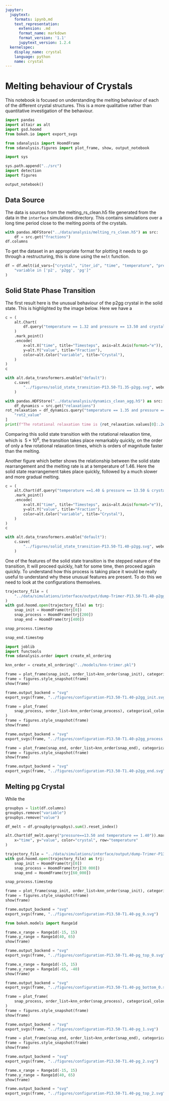 ```yaml
---
jupyter:
  jupytext:
    formats: ipynb,md
    text_representation:
      extension: .md
      format_name: markdown
      format_version: '1.1'
      jupytext_version: 1.2.4
  kernelspec:
    display_name: crystal
    language: python
    name: crystal
---
```


# Melting behaviour of Crystals

This notebook is focused on
understanding the melting behaviour of
each of the different crystal structures.
This is a more qualitative rather than quantitative
investigation of the behaviour.

```python
import pandas
import altair as alt
import gsd.hoomd
from bokeh.io import export_svgs

from sdanalysis import HoomdFrame
from sdanalysis.figures import plot_frame, show, output_notebook

import sys

sys.path.append("../src")
import detection
import figures

output_notebook()
```

## Data Source

The data is sources from the melting_rs_clean.h5 file
generated from the data in the `interface` simulations directory.
This contains simulations over a long time period
close to the melting points of the crystals.

```python
with pandas.HDFStore("../data/analysis/melting_rs_clean.h5") as src:
    df = src.get("fractions")
df.columns
```

To get the dataset in an appropriate format for plotting
it needs to go through a restructuring,
this is done using the `melt` function.

```python
df = df.melt(id_vars=["crystal", "iter_id", "time", "temperature", "pressure"]).query(
    "variable in ['p2', 'p2gg', 'pg']"
)
```

## Solid State Phase Transition

The first result here is the unusual behaviour of the p2gg crystal in the solid state.
This is highlighted by the image below.
Here we have a

```python
c = (
    alt.Chart(
        df.query("temperature == 1.32 and pressure == 13.50 and crystal == 'p2gg'")
    )
    .mark_point()
    .encode(
        x=alt.X("time", title="Timesteps", axis=alt.Axis(format="e")),
        y=alt.Y("value", title="Fraction"),
        color=alt.Color("variable", title="Crystal"),
    )
)
c
```


```python
with alt.data_transformers.enable("default"):
    c.save(
        "../figures/solid_state_transition-P13.50-T1.35-p2gg.svg", webdriver="firefox"
    )
```

```python
with pandas.HDFStore("../data/analysis/dynamics_clean_agg.h5") as src:
    df_dynamics = src.get("relaxations")
rot_relaxation = df_dynamics.query("temperature == 1.35 and pressure == 13.50")[
    "rot2_value"
]
print(f"The rotational relaxation time is {rot_relaxation.values[0]:.2e}")
```

Comparing this solid state transition
with the rotational relaxation time,
which is $~5 \times 10^6$,
the transition takes place remarkably quickly,
on the order of only a few rotational relaxation times,
which is orders of magnitude faster than the melting.

Another figure which better shows the relationship
between the solid state rearrangement
and the melting rate is at a temperature of 1.46.
Here the solid state rearrangement takes place quickly,
followed by a much slower and more gradual melting.

```python
c = (
    alt.Chart(df.query("temperature ==1.40 & pressure == 13.50 & crystal == 'p2gg'"))
    .mark_point()
    .encode(
        x=alt.X("time", title="Timesteps", axis=alt.Axis(format="e")),
        y=alt.Y("value", title="Fraction"),
        color=alt.Color("variable", title="Crystal"),
    )
)
c
```

```python
with alt.data_transformers.enable("default"):
    c.save(
        "../figures/solid_state_transition-P13.50-T1.40-p2gg.svg", webdriver="firefox"
    )
```

One of the features of the solid state transition
is the stepped nature of the transition,
It will proceed quickly,
halt for some time,
then proceed again quickly.
To understand how this process is taking place
it would be really useful to understand
why these unusual features are present.
To do this we need to look at
the configurations themselves.

```python
trajectory_file = (
    "../data/simulations/interface/output/dump-Trimer-P13.50-T1.40-p2gg.gsd"
)
with gsd.hoomd.open(trajectory_file) as trj:
    snap_init = HoomdFrame(trj[0])
    snap_process = HoomdFrame(trj[200])
    snap_end = HoomdFrame(trj[400])
```

```python
snap_process.timestep
```

```python
snap_end.timestep
```

```python
import joblib
import functools
from sdanalysis.order import create_ml_ordering

knn_order = create_ml_ordering("../models/knn-trimer.pkl")
```

```python
frame = plot_frame(snap_init, order_list=knn_order(snap_init), categorical_colour=True)
frame = figures.style_snapshot(frame)
show(frame)
```

```python
frame.output_backend = "svg"
export_svgs(frame, "../figures/configuration-P13.50-T1.40-p2gg_init.svg")
```

```python
frame = plot_frame(
    snap_process, order_list=knn_order(snap_process), categorical_colour=True
)
frame = figures.style_snapshot(frame)
show(frame)
```


```python
frame.output_backend = "svg"
export_svgs(frame, "../figures/configuration-P13.50-T1.40-p2gg_process.svg")
```

```python
frame = plot_frame(snap_end, order_list=knn_order(snap_end), categorical_colour=True)
frame = figures.style_snapshot(frame)
show(frame)
```

```python
frame.output_backend = "svg"
export_svgs(frame, "../figures/configuration-P13.50-T1.40-p2gg_end.svg")
```

## Melting pg Crystal

While the

```python
groupbys = list(df.columns)
groupbys.remove("variable")
groupbys.remove("value")
```

```python
df_melt = df.groupby(groupbys).sum().reset_index()
```

```python
alt.Chart(df_melt.query("pressure==13.50 and temperature == 1.40")).mark_point().encode(
    x="time", y="value", color="crystal", row="temperature"
)
```

```python
trajectory_file = "../data/simulations/interface/output/dump-Trimer-P13.50-T1.40-pg.gsd"
with gsd.hoomd.open(trajectory_file) as trj:
    snap_init = HoomdFrame(trj[0])
    snap_process = HoomdFrame(trj[30_000])
    snap_end = HoomdFrame(trj[60_000])
```

```python
snap_process.timestep
```

```python
frame = plot_frame(snap_init, order_list=knn_order(snap_init), categorical_colour=True)
frame = figures.style_snapshot(frame)
show(frame)
```

```python
frame.output_backend = "svg"
export_svgs(frame, "../figures/configuration-P13.50-T1.40-pg_0.svg")
```

```python
from bokeh.models import Range1d

frame.x_range = Range1d(-15, 15)
frame.y_range = Range1d(40, 65)
show(frame)
```

```python
frame.output_backend = "svg"
export_svgs(frame, "../figures/configuration-P13.50-T1.40-pg_top_0.svg")
```

```python
frame.x_range = Range1d(-15, 15)
frame.y_range = Range1d(-65, -40)
show(frame)
```

```python
frame.output_backend = "svg"
export_svgs(frame, "../figures/configuration-P13.50-T1.40-pg_bottom_0.svg")
```

```python
frame = plot_frame(
    snap_process, order_list=knn_order(snap_process), categorical_colour=True
)
frame = figures.style_snapshot(frame)
show(frame)
```

```python
frame.output_backend = "svg"
export_svgs(frame, "../figures/configuration-P13.50-T1.40-pg_1.svg")
```

```python
frame = plot_frame(snap_end, order_list=knn_order(snap_end), categorical_colour=True)
frame = figures.style_snapshot(frame)
show(frame)
```

```python
frame.output_backend = "svg"
export_svgs(frame, "../figures/configuration-P13.50-T1.40-pg_2.svg")
```

```python
frame.x_range = Range1d(-15, 15)
frame.y_range = Range1d(40, 65)
show(frame)
```

```python
frame.output_backend = "svg"
export_svgs(frame, "../figures/configuration-P13.50-T1.40-pg_top_2.svg")
```

